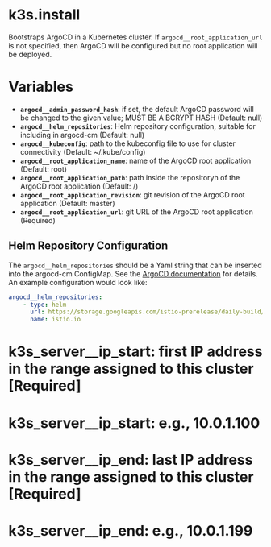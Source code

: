 # k3s.install
Bootstraps ArgoCD in a Kubernetes cluster. If `argocd__root_application_url` is not specified, then ArgoCD will be configured but no root application will be deployed.

# Variables

* **`argocd__admin_password_hash`**: if set, the default ArgoCD password will be changed to the given value; MUST BE A BCRYPT HASH (Default: null)
* **`argocd__helm_repositories`**: Helm repository configuration, suitable for including in argocd-cm (Default: null)
* **`argocd__kubeconfig`**: path to the kubeconfig file to use for cluster connectivity (Default: ~/.kube/config)
* **`argocd__root_application_name`**: name of the ArgoCD root application (Default: root)
* **`argocd__root_application_path`**: path inside the repositoryh of the ArgoCD root application (Default: /)
* **`argocd__root_application_revision`**: git revision of the ArgoCD root application (Default: master)
* **`argocd__root_application_url`**: git URL of the ArgoCD root application (Required)

## Helm Repository Configuration
The `argocd__helm_repositories` should be a Yaml string that can be inserted into the argocd-cm ConfigMap. See the [ArgoCD documentation](https://argoproj.github.io/argo-cd/operator-manual/declarative-setup/#helm-chart-repositories) for details. An example configuration would look like:

```yaml
argocd__helm_repositories:
    - type: helm
      url: https://storage.googleapis.com/istio-prerelease/daily-build/master-latest-daily/charts
      name: istio.io
```

# k3s_server__ip_start: first IP address in the range assigned to this cluster [Required]
# k3s_server__ip_start: e.g., 10.0.1.100

# k3s_server__ip_end: last IP address in the range assigned to this cluster [Required]
# k3s_server__ip_end: e.g., 10.0.1.199
